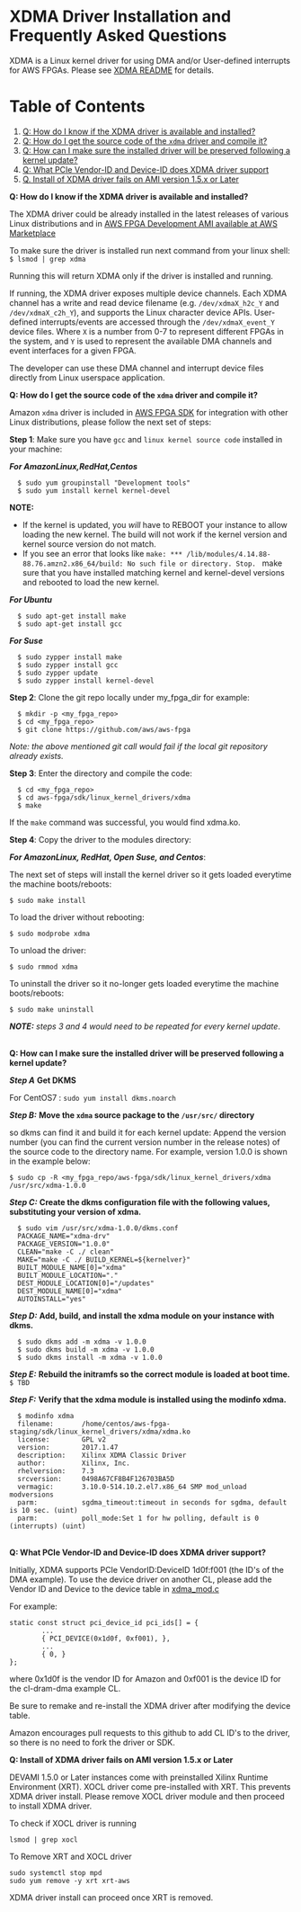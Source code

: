 
# XDMA Driver Installation and Frequently Asked Questions

XDMA is a Linux kernel driver for using DMA and/or User-defined interrupts for AWS FPGAs. Please see [XDMA README](README.md) for details.

# Table of Contents

1. [Q: How do I know if the XDMA driver is available and installed?](#howIKnow)
2. [Q: How do I get the source code of the `xdma` driver and compile it?](#howToCompile)
3. [Q: How can I make sure the installed driver will be preserved following a kernel update?](#howToUpdateKernel) 
4. [Q: What PCIe Vendor-ID and Device-ID does XDMA driver support](#howToDIDnVID)
5. [Q. Install of XDMA driver fails on AMI version 1.5.x or Later](#xdmainstallfail)

<a name="howIKnow"></a>
**Q: How do I know if the XDMA driver is available and installed?** 

The XDMA driver could be already installed in the latest releases of various Linux distributions and in [AWS FPGA Development AMI available at AWS Marketplace](https://aws.amazon.com/marketplace/pp/B06VVYBLZZ)

To make sure the driver is installed run next command from your linux shell:
  `$ lsmod | grep xdma`
  
Running this will return XDMA only if the driver is installed and running.

If running, the XDMA driver exposes multiple device channels.  Each XDMA channel has a write and read device filename (e.g. `/dev/xdmaX_h2c_Y` and `/dev/xdmaX_c2h_Y`), and supports the Linux character device APIs.  User-defined interrupts/events are accessed through the `/dev/xdmaX_event_Y` device files.  Where `X` is a number from 0-7 to represent different FPGAs in the system, and `Y` is used to represent the available DMA channels and event interfaces for a given FPGA.

The developer can use these DMA channel and interrupt device files directly from Linux userspace application.

<a name="howToCompile"></a>
**Q: How do I get the source code of the `xdma` driver and compile it?** 

Amazon `xdma` driver is included in [AWS FPGA SDK](.) for integration with other Linux distributions, please follow the next set of steps:

__**Step 1**__: Make sure you have `gcc` and `linux kernel source code` installed in your machine:

__*For AmazonLinux,RedHat,Centos*__


```
  $ sudo yum groupinstall "Development tools"
  $ sudo yum install kernel kernel-devel
```  
**NOTE:** 
* If the kernel is updated, you *will* have to REBOOT your instance to allow loading the new kernel. The build will not work if the kernel version and kernel source version do not match.
* If you see an error that looks like `make: *** /lib/modules/4.14.88-88.76.amzn2.x86_64/build: No such file or directory. Stop.
` make sure that you have installed matching kernel and kernel-devel versions and rebooted to load the new kernel.


__*For Ubuntu*__  


```
  $ sudo apt-get install make
  $ sudo apt-get install gcc
```

__*For Suse*__  

```
  $ sudo zypper install make
  $ sudo zypper install gcc
  $ sudo zypper update
  $ sudo zypper install kernel-devel

```

__**Step 2**__: Clone the git repo locally under my_fpga_dir for example:  

```
  $ mkdir -p <my_fpga_repo>
  $ cd <my_fpga_repo>
  $ git clone https://github.com/aws/aws-fpga
```

*Note: the above mentioned git call would fail if the local git repository already exists.*

__**Step 3**__: Enter the directory and compile the code:  

```
  $ cd <my_fpga_repo>
  $ cd aws-fpga/sdk/linux_kernel_drivers/xdma
  $ make
```

If the `make` command was successful, you would find xdma.ko.

__**Step 4**__: Copy the driver to the modules directory:  

__*For AmazonLinux, RedHat, Open Suse, and Centos*__:

The next set of steps will install the kernel driver so it gets loaded everytime the machine boots/reboots: 

 `$ sudo make install`
  
To load the driver without rebooting:
 
 `$ sudo modprobe xdma`
  
To unload the driver:
  
 `$ sudo rmmod xdma`
  
To uninstall the driver so it no-longer gets loaded everytime the machine boots/reboots:
  
 `$ sudo make uninstall`

***NOTE:*** *steps 3 and 4 would need to be repeated for every kernel update*.  
  
<a name="howToUpdateKernel"></a>  
**Q: How can I make sure the installed driver will be preserved following a kernel update?**   

__*Step A*__ **Get DKMS**  

For  CentOS7 :  `sudo yum install dkms.noarch`  


__*Step B:*__	**Move the `xdma` source package to the `/usr/src/` directory**  

so dkms can find it and build it for each kernel update: Append the version number (you can find the current version number in the release notes) of the source code to the directory name. For example, version 1.0.0 is shown in the example below:  

  `$ sudo cp -R <my_fpga_repo/aws-fpga/sdk/linux_kernel_drivers/xdma /usr/src/xdma-1.0.0`

__*Step C:*__	**Create the dkms configuration file with the following values, substituting your version of xdma.**  

```
  $ sudo vim /usr/src/xdma-1.0.0/dkms.conf
  PACKAGE_NAME="xdma-drv"
  PACKAGE_VERSION="1.0.0"
  CLEAN="make -C ./ clean"
  MAKE="make -C ./ BUILD_KERNEL=${kernelver}"
  BUILT_MODULE_NAME[0]="xdma"
  BUILT_MODULE_LOCATION="."
  DEST_MODULE_LOCATION[0]="/updates"
  DEST_MODULE_NAME[0]="xdma"
  AUTOINSTALL="yes"
  ```  
  
__*Step D:*__	 **Add, build, and install the xdma module on your instance with dkms.**  

```
  $ sudo dkms add -m xdma -v 1.0.0
  $ sudo dkms build -m xdma -v 1.0.0
  $ sudo dkms install -m xdma -v 1.0.0
```

__*Step E:*__	**Rebuild the initramfs so the correct module is loaded at boot time.**
  `$ TBD`
  
__*Step F:*__ **Verify that the xdma module is installed using the modinfo xdma.**
```
  $ modinfo xdma
  filename:       /home/centos/aws-fpga-staging/sdk/linux_kernel_drivers/xdma/xdma.ko
  license:        GPL v2
  version:        2017.1.47
  description:    Xilinx XDMA Classic Driver
  author:         Xilinx, Inc.
  rhelversion:    7.3
  srcversion:     0498A67CF8B4F126703BA5D
  vermagic:       3.10.0-514.10.2.el7.x86_64 SMP mod_unload modversions 
  parm:           sgdma_timeout:timeout in seconds for sgdma, default is 10 sec. (uint)
  parm:           poll_mode:Set 1 for hw polling, default is 0 (interrupts) (uint)
```

<a name="howToDIDnVID"></a>  
**Q: What PCIe Vendor-ID and Device-ID does XDMA driver support?** 

Initially, XDMA supports PCIe VendorID:DeviceID 1d0f:f001 (the ID's of the DMA example).
To use the device driver on another CL, please add the Vendor ID and Device to the device table in [xdma_mod.c](./xdma_mod.c)

For example:

```
static const struct pci_device_id pci_ids[] = {
        ...
        { PCI_DEVICE(0x1d0f, 0xf001), },
        ...
        { 0, }
};
```
where 0x1d0f is the vendor ID for Amazon and 0xf001 is the device ID for the cl-dram-dma example CL.


Be sure to remake and re-install the XDMA driver after modifying the device table.

Amazon encourages pull requests to this github to add CL ID's to the driver, so there is no need to fork the driver or SDK.

<a name="xdmainstallfail"></a>
**Q: Install of XDMA driver fails on AMI version 1.5.x or Later**

DEVAMI 1.5.0 or Later instances come with preinstalled Xilinx Runtime Environment (XRT). XOCL driver come pre-installed with XRT. This prevents XDMA driver install. Please remove XOCL driver module and then proceed to install XDMA driver.

 To check if XOCL driver is running
 
 ```
 lsmod | grep xocl
 
 ```
 To Remove XRT and XOCL driver
 
 ```
 sudo systemctl stop mpd
 sudo yum remove -y xrt xrt-aws
 ```

 XDMA driver install can proceed once XRT is removed.
 
